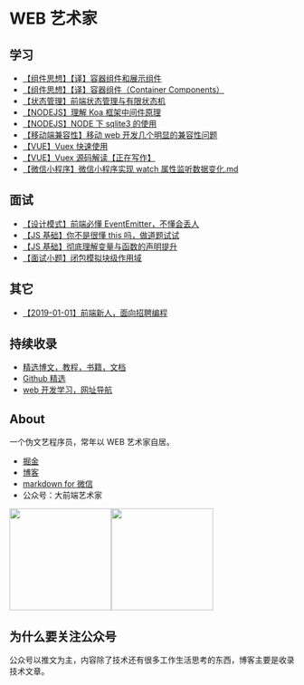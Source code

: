 # WEB 艺术家

## 学习

- [【组件思想】【译】容器组件和展示组件](https://github.com/liangzai92/articles/issues/11)
- [【组件思想】【译】容器组件（Container Components）](https://github.com/liangzai92/articles/issues/13)
- [【状态管理】前端状态管理与有限状态机](https://github.com/liangzai92/articles/issues/6)
- [【NODEJS】理解 Koa 框架中间件原理](https://github.com/liangzai92/articles/issues/4)
- [【NODEJS】NODE 下 sqlite3 的使用](https://github.com/liangzai92/articles/issues/10)
- [【移动端兼容性】移动 web 开发几个明显的兼容性问题](https://github.com/liangzai92/articles/issues/3)
- [【VUE】Vuex 快速使用](https://github.com/liangzai92/articles/issues/15)
- [【VUE】Vuex 源码解读【正在写作】](https://github.com/liangzai92/articles/issues/15)
- [【微信小程序】微信小程序实现 watch 属性监听数据变化.md](https://github.com/liangzai92/articles/issues/5)

## 面试

- [【设计模式】前端必懂 EventEmitter，不懂会丢人](https://github.com/liangzai92/articles/issues/2)
- [【JS 基础】你不是很懂 this 吗，做道题试试](https://github.com/liangzai92/articles/issues/1)
- [【JS 基础】彻底理解变量与函数的声明提升](https://github.com/liangzai92/articles/issues/9)
- [【面试小题】闭包模拟块级作用域](https://github.com/liangzai92/articles/issues/16)

## 其它

- [【2019-01-01】前端新人，面向招聘编程](https://github.com/liangzai92/articles/issues/7)

## 持续收录

- [精选博文，教程，书籍，文档](https://github.com/liangzai92/blog/wiki/%E7%B2%BE%E9%80%89web%E6%95%99%E7%A8%8B%EF%BC%8C%E5%8D%9A%E6%96%87)
- [Github 精选](https://github.com/liangzai92/blog/wiki/Github-%E7%B2%BE%E9%80%89)
- [web 开发学习，网址导航](https://github.com/liangzai92/blog/wiki/%E7%BD%91%E7%AB%99%E5%AF%BC%E8%88%AA)

## About

一个伪文艺程序员，常年以 WEB 艺术家自居。

- [掘金](https://juejin.im/user/593a44ad8d6d810058628358/posts)
- [博客](http://blog.adebibi.com)
- [markdown for 微信](http://md.adebibi.com)
- 公众号：大前端艺术家

<img src="http://qiniu.adebibi.com/qrcode-web.jpg" width="180px;height:auto;margin-right:30px"><img src="http://qiniu.adebibi.com/qrcode-zan.jpeg" width="180px;height:auto;">

## 为什么要关注公众号

公众号以推文为主，内容除了技术还有很多工作生活思考的东西，博客主要是收录技术文章。
